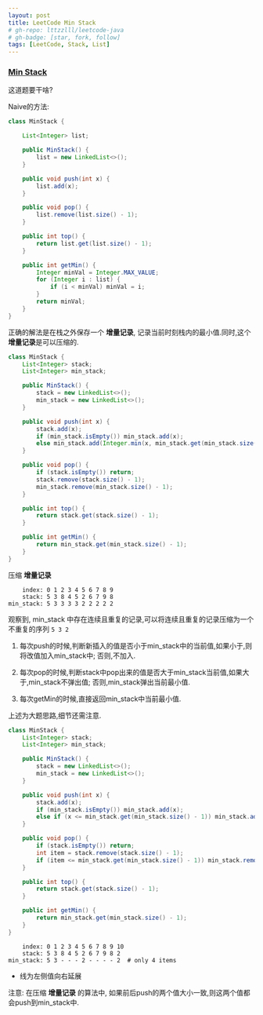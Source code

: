 ```yaml
---
layout: post
title: LeetCode Min Stack  
# gh-repo: lttzzlll/leetcode-java
# gh-badge: [star, fork, follow]
tags: [LeetCode, Stack, List]
---
```


### [Min Stack](https://leetcode.com/problems/min-stack/description/)

这道题要干啥?

Naive的方法:

```Java
class MinStack {

    List<Integer> list;

    public MinStack() {
        list = new LinkedList<>();
    }

    public void push(int x) {
        list.add(x);
    }

    public void pop() {
        list.remove(list.size() - 1);
    }

    public int top() {
        return list.get(list.size() - 1);
    }

    public int getMin() {
        Integer minVal = Integer.MAX_VALUE;
        for (Integer i : list) {
            if (i < minVal) minVal = i;
        }
        return minVal;
    }
}
```

正确的解法是在栈之外保存一个 **增量记录**, 记录当前时刻栈内的最小值.同时,这个 **增量记录**是可以压缩的.

```Java
class MinStack {
    List<Integer> stack;
    List<Integer> min_stack;

    public MinStack() {
        stack = new LinkedList<>();
        min_stack = new LinkedList<>();
    }

    public void push(int x) {
        stack.add(x);
        if (min_stack.isEmpty()) min_stack.add(x);
        else min_stack.add(Integer.min(x, min_stack.get(min_stack.size() - 1)));
    }

    public void pop() {
        if (stack.isEmpty()) return;
        stack.remove(stack.size() - 1);
        min_stack.remove(min_stack.size() - 1);
    }

    public int top() {
        return stack.get(stack.size() - 1);
    }

    public int getMin() {
        return min_stack.get(min_stack.size() - 1);
    }
}
```

压缩 **增量记录**

```
    index: 0 1 2 3 4 5 6 7 8 9
    stack: 5 3 8 4 5 2 6 7 9 8
min_stack: 5 3 3 3 3 2 2 2 2 2
```

观察到, min_stack 中存在连续且重复的记录,可以将连续且重复的记录压缩为一个不重复的序列 ```5 3 2```

1. 每次push的时候,判断新插入的值是否小于min_stack中的当前值,如果小于,则将改值加入min_stack中;
否则,不加入.

2. 每次pop的时候,判断stack中pop出来的值是否大于min_stack当前值,如果大于,min_stack不弹出值;
否则,min_stack弹出当前最小值.

3. 每次getMin的时候,直接返回min_stack中当前最小值.

上述为大题思路,细节还需注意.


```Java
class MinStack {
    List<Integer> stack;
    List<Integer> min_stack;

    public MinStack() {
        stack = new LinkedList<>();
        min_stack = new LinkedList<>();
    }

    public void push(int x) {
        stack.add(x);
        if (min_stack.isEmpty()) min_stack.add(x);
        else if (x <= min_stack.get(min_stack.size() - 1)) min_stack.add(x);
    }

    public void pop() {
        if (stack.isEmpty()) return;
        int item = stack.remove(stack.size() - 1);
        if (item <= min_stack.get(min_stack.size() - 1)) min_stack.remove(min_stack.size() - 1);
    }

    public int top() {
        return stack.get(stack.size() - 1);
    }

    public int getMin() {
        return min_stack.get(min_stack.size() - 1);
    }
}
```


```
    index: 0 1 2 3 4 5 6 7 8 9 10
    stack: 5 3 8 4 5 2 6 7 9 8 2
min_stack: 5 3 - - - 2 - - - - 2  # only 4 items
```

- 线为左侧值向右延展

注意: 在压缩 **增量记录** 的算法中, 如果前后push的两个值大小一致,则这两个值都会push到min_stack中.
